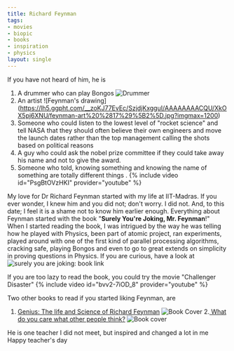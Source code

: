 ```yaml
---
title: Richard Feynman
tags:
- movies
- biopic
- books
- inspiration
- physics
layout: single
---
```


If you have not heard of him, he is
1. A drummer who can play Bongos  ![Drummer](https://calisphere.org/clip/500x500/41fffaae6236c995a02187609f1190cb)
2. An artist ![Feynman's drawing] (https://lh5.ggpht.com/__zoKJ77EvEc/SzjdjKxgguI/AAAAAAAACQU/XkOX5pj6XNU/feynman-art%20%2817%29%5B2%5D.jpg?imgmax=1200)
3. Someone who could listen to the lowest level of "rocket science" and tell NASA that they should often believe their own engineers and move the launch dates rather than the top management calling the shots based on political reasons
4. A guy who could ask the nobel prize committee if they could take away his name and not to give the award.
5. Someone who told, knowing something and knowing the name of something are totally different things .
{% include video id="PsgBtOVzHKI" provider="youtube" %}

My love for Dr Richard Feynman started with my life at IIT-Madras. If you ever wonder, I knew him and you did not; don't worry. I did not. And, to this date; I feel it is a shame not to know him earlier enough. Everything about Feynman started with the book "**Surely You're Joking, Mr. Feynman**!" When I started reading the book, I was intrigued by the way he was telling how he played with Physics, been part of atomic project, ran experiments, played around with one of the first kind of parallel processing algorithms, cracking safe, playing Bongos and even to go to great extends on simplicity in proving questions in Physics.
If you are curious, have a look at
![surely you are joking: book link](https://images-na.ssl-images-amazon.com/images/I/81F7f5hAXVL.jpg)

If you are too lazy to read the book, you could try the movie "Challenger Disaster" 
{% include video id="bvv2-7iOD_8" provider="youtube" %}

Two other books to read if you started liking Feynman, are 
1. [Genius: The life and Science of Richard Feynman](https://www.amazon.in/Genius-Life-Science-Richard-Feynman-ebook/dp/B004LRPQIO) ![Book Cover](https://m.media-amazon.com/images/I/51lzSdLfZeL.jpg)
2.[ What do you care what other people think?](https://www.amazon.in/What-Care-Other-People-Think-ebook/dp/B002RI9YHS/) ![Book cover](https://images-na.ssl-images-amazon.com/images/I/91pFh3Sf2AL.jpg)

He is one teacher I did not meet, but inspired and changed a lot in me
Happy teacher's day

